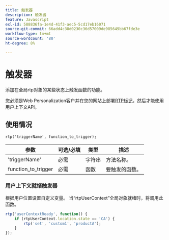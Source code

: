 ```yaml
---
title: 触发器
description: 触发器
feature: Javascript
exl-id: 588836fa-1e4d-41f3-aec5-5cd17eb16071
source-git-commit: 66add4c38d0230c36d57009de985649bb67fde3e
workflow-type: tm+mt
source-wordcount: '80'
ht-degree: 8%

---
```


# 触发器

添加在全局rtp对象的某些状态上触发函数的功能。

您必须是Web Personalization客户并在您的网站上部署[RTP标记](https://experienceleague.adobe.com/zh-hans/docs/marketo/using/product-docs/web-personalization/rtp-tag-implementation/deploy-the-rtp-javascript)，然后才能使用用户上下文API。

## 使用情况

`rtp('triggerName', function_to_trigger);`

| 参数 | 可选/必填 | 类型 | 描述 |
|---------------------|-------------------|----------|----------------------|
| &#39;triggerName&#39; | 必需 | 字符串 | 方法名称。 |
| function_to_trigger | 必需 | 函数 | 要触发的函数。 |


### 用户上下文就绪触发器

根据用户位置设置自定义变量。 当“rtpUserContext”全局对象就绪时，将调用此函数。

```javascript
rtp('userContextReady', function() {
    if (rtpUserContext.location.state == 'CA') {
        rtp('set', 'custom1', 'productA');
    }
});
```
